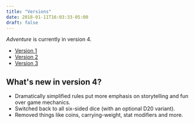 ```yaml
---
title: "Versions"
date: 2018-01-11T16:03:33-05:00
draft: false
---
```


*Adventure* is currently in version 4.

- [Version 1](/v1)
- [Version 2](/v2)
- [Version 3](/v3)

## What's new in version 4?

- Dramatically simplified rules put more emphasis on storytelling and fun over game mechanics.
- Switched back to all six-sided dice (with an optional D20 variant).
- Removed things like coins, carrying-weight, stat modifiers and more.
